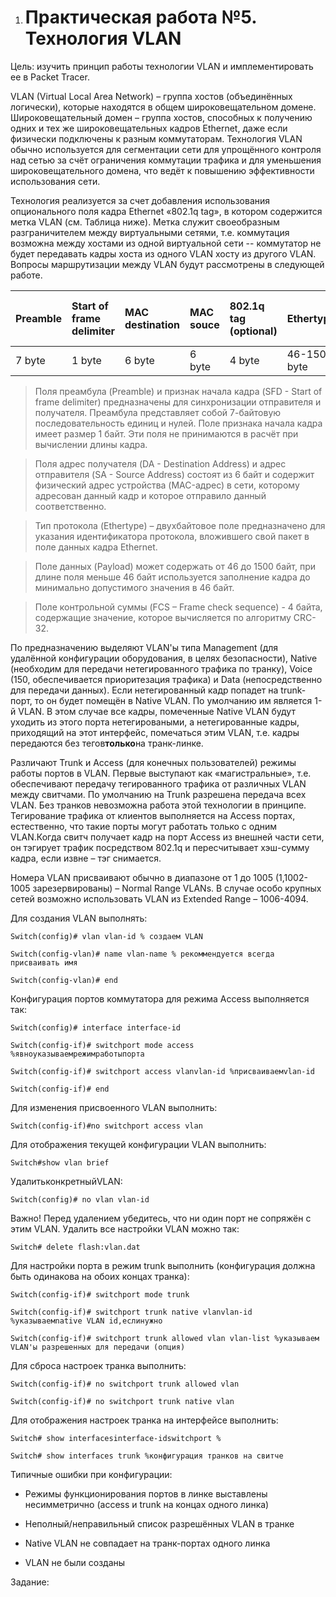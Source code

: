 1. # Практическая работа №5. Технология VLAN

Цель: изучить принцип работы технологии VLAN и имплементировать ее в Packet Tracer.

VLAN \(Virtual Local Area Network\) – группа хостов \(объединённых логически\), которые находятся в общем широковещательном домене. Широковещательный домен – группа хостов, способных к получению одних и тех же широковещательных кадров Ethernet, даже если физически подключены к разным коммутаторам. Технология VLAN обычно используется для сегментации сети для упрощённого контроля над сетью за счёт ограничения коммутации трафика и для уменьшения широковещательного домена, что ведёт к повышению эффективности использования сети.

Технология реализуется за счет добавления использования опционального поля кадра Ethernet «802.1q tag», в котором содержится метка VLAN \(см. Таблица ниже\). Метка служит своеобразным разграничителем между виртуальными сетями, т.е. коммутация возможна между хостами из одной виртуальной сети -- коммутатор не будет передавать кадры хоста из одного VLAN хосту из другого VLAN. Вопросы маршрутизации между VLAN будут рассмотрены в следующей работе.

| Preamble | Start of frame delimiter | MAC destination | MAC souce | 802.1q tag \(optional\) | Ethertype | Frame check sequence CRC |
| :--- | :--- | :--- | :--- | :--- | :--- | :--- |
| 7 byte | 1 byte | 6 byte | 6 byte | 4 byte | 46-1500 byte | 4 byte |

>  Поля преамбула \(Preamble\) и признак начала кадра \(SFD - Start of frame delimiter\) предназначены для синхронизации отправителя и получателя. Преамбула представляет собой 7-байтовую последовательность единиц и нулей. Поле признака начала кадра имеет размер 1 байт. Эти поля не принимаются в расчёт при вычислении длины кадра.

> Поля адрес получателя \(DA - Destination Address\) и адрес отправителя \(SA - Source Address\) состоят из 6 байт и содержит физический адрес устройства \(MAC-адрес\) в сети, которому адресован данный кадр и которое отправило данный соответственно.

> Тип протокола \(Ethertype\) – двухбайтовое поле предназначено для указания идентификатора протокола, вложившего свой пакет в поле данных кадра Ethernet.

> Поле данных \(Payload\) может содержать от 46 до 1500 байт, при длине поля меньше 46 байт используется заполнение кадра до минимально допустимого значения в 46 байт.

> Поле контрольной суммы \(FCS – Frame check sequence\) - 4 байта, содержащие значение, которое вычисляется по алгоритму CRC-32.

По предназначению выделяют VLAN'ы типа Management \(для удалённой конфигурации оборудования, в целях безопасности\), Native \(необходим для передачи нетегированного трафика по транку\), Voice \(150, обеспечивается приоритезация трафика\) и Data \(непосредственно для передачи данных\). Если нетегированный кадр попадет на trunk-порт, то он будет помещён в Native VLAN. По умолчанию им является 1-й VLAN. В этом случае все кадры, помеченные Native VLAN будут уходить из этого порта нетегироваными, а нетегированные кадры, приходящий на этот интерфейс, помечаться этим VLAN, т.е. кадры передаются без тегов**только**на транк-линке.

Различают Trunk и Access \(для конечных пользователей\) режимы работы портов в VLAN. Первые выступают как «магистральные», т.е. обеспечивают передачу тегированного трафика от различных VLAN между свитчами. По умолчанию на Trunk разрешена передача всех VLAN. Без транков невозможна работа этой технологии в принципе. Тегирование трафика от клиентов выполняется на Access портах, естественно, что такие порты могут работать только с одним VLAN.Когда свитч получает кадр на порт Access из внешней части сети, он тэгирует трафик посредством 802.1q и пересчитывает хэш-сумму кадра, если извне – тэг снимается.

Номера VLAN присваивают обычно в диапазоне от 1 до 1005 \(1,1002-1005 зарезервированы\) – Normal Range VLANs. В случае особо крупных сетей возможно использовать VLAN из Extended Range – 1006-4094.

Для создания VLAN выполнять:

`Switch(config)# vlan vlan-id % создаем VLAN`

`Switch(config-vlan)# name vlan-name % рекоммендуется всегда присваивать имя`

`Switch(config-vlan)# end`

Конфигурация портов коммутатора для режима Access выполняется так:

`Switch(config)# interface interface-id`

`Switch(config-if)# switchport mode access %явноуказываемрежимработыпорта`

`Switch(config-if)# switchport access vlanvlan-id %присваиваемvlan-id`

`Switch(config-if)# end`

Для изменения присвоенного VLAN выполнить:

`Switch(config-if)#no switchport access vlan`

Для отображения текущей конфигурации VLAN выполнить:

`Switch#show vlan brief`

УдалитьконкретныйVLAN:

`Switch(config)# no vlan vlan-id`

Важно! Перед удалением убедитесь, что ни один порт не сопряжён с этим VLAN. Удалить все настройки VLAN можно так:

`Switch# delete flash:vlan.dat`

Для настройки порта в режим trunk выполнить \(конфигурация должна быть одинакова на обоих концах транка\):

`Switch(config-if)# switchport mode trunk`

`Switch(config-if)# switchport trunk native vlanvlan-id %указываемnative VLAN id,еслинужно`

`Switch(config-if)# switchport trunk allowed vlan vlan-list %указываем VLAN'ы разрешенных для передачи (опция)`

Для сброса настроек транка выполнить:

`Switch(config-if)# no switchport trunk allowed vlan`

`Switch(config-if)# no switchport trunk native vlan`

Для отображения настроек транка на интерфейсе выполнить:

`Switch# show interfacesinterface-idswitchport %`

`Switch# show interfaces trunk %конфигурация транков на свитче`

Типичные ошибки при конфигурации:

* Режимы функционирования портов в линке выставлены несимметрично \(access и trunk на концах одного линка\)

* Неполный/неправильный список разрешённых VLAN в транке

* Native VLAN не совпадает на транк-портах одного линка

* VLAN не были созданы

Задание:

 

